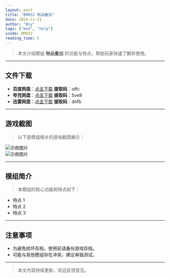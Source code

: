 ```yaml
---
layout: post
title: "BM032 物品叠加"
date: 2024-11-21
author: "Bny"
tags: ["mod", "help"]
scode: BM032
reading_time: 5
---
```


> 本文介绍模组 **物品叠加** 的功能与特点，帮助玩家快速了解并使用。

---





## 文件下载
- **百度网盘**：[点击下载](https://pan.baidu.com/s/17VqeUgskDtSjbMNkQwmmFA?pwd=otfc)  **提取码**：otfc  
- **夸克网盘**：[点击下载](https://pan.quark.cn/s/f0e8c7a80fab?pwd=5ve9)  **提取码**：5ve9  
- **迅雷网盘**：[点击下载](https://pan.xunlei.com/s/VOCCb_rVIL7qD5IUvE-GKmVnA1?pwd=dnfb)  **提取码**：dnfb  

---

## 游戏截图
> 以下是模组相关的游戏截图展示：

![示例图片](https://example.com/screenshot1.jpg)  
![示例图片](https://example.com/screenshot2.jpg)

---

## 模组简介
> 本模组的核心功能和特点如下：
- 特点 1
- 特点 2
- 特点 3

---

## 注意事项
- 为避免损坏存档，使用前请备份游戏存档。
- 可能与其他模组存在冲突，建议单独测试。

---

> 本文内容持续更新，欢迎反馈意见。
